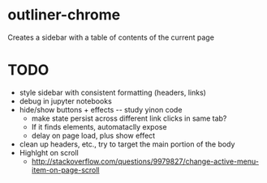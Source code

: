 # outliner-chrome

Creates a sidebar with a table of contents of the current page

# TODO

- style sidebar with consistent formatting (headers, links)
- debug in jupyter notebooks
- hide/show buttons + effects -- study yinon code
    + make state persist across different link clicks in same tab?
    + If it finds elements, automataclly expose
    + delay on page load, plus show effect
- clean up headers, etc., try to target the main portion of the body
- Highlght on scroll
    + http://stackoverflow.com/questions/9979827/change-active-menu-item-on-page-scroll
